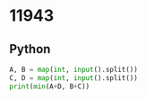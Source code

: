 # 11943

## Python

```python
A, B = map(int, input().split())
C, D = map(int, input().split())
print(min(A+D, B+C))
```
